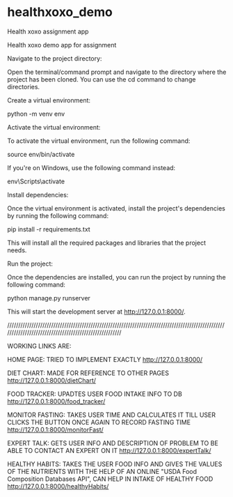 # healthxoxo_demo
Health xoxo assignment app

Health xoxo demo app for assignment

Navigate to the project directory:

Open the terminal/command prompt and navigate to the directory where the project has been cloned. You can use the cd command to change directories.

Create a virtual environment:

python -m venv env

Activate the virtual environment:

To activate the virtual environment, run the following command:

source env/bin/activate

If you're on Windows, use the following command instead:

env\Scripts\activate

Install dependencies:

Once the virtual environment is activated, install the project's dependencies by running the following command:

pip install -r requirements.txt

This will install all the required packages and libraries that the project needs.

Run the project:

Once the dependencies are installed, you can run the project by running the following command:

python manage.py runserver

This will start the development server at http://127.0.0.1:8000/.

///////////////////////////////////////////////////////////////////////////////////////////////////////////////////////////////////////////////////////

WORKING LINKS ARE:

HOME PAGE:
TRIED TO IMPLEMENT EXACTLY
http://127.0.0.1:8000/

DIET CHART:
MADE FOR REFERENCE TO OTHER PAGES
http://127.0.0.1:8000/dietChart/

FOOD TRACKER:
UPADTES USER FOOD INTAKE INFO TO DB
http://127.0.0.1:8000/food_tracker/

MONITOR FASTING:
TAKES USER TIME AND CALCULATES IT TILL USER CLICKS THE BUTTON ONCE AGAIN TO RECORD FASTING TIME
http://127.0.0.1:8000/monitorFast/

EXPERT TALK:
GETS USER INFO AND DESCRIPTION OF PROBLEM TO BE ABLE TO CONTACT AN EXPERT ON IT
http://127.0.0.1:8000/expertTalk/

HEALTHY HABITS:
TAKES THE USER FOOD INFO AND GIVES THE VALUES OF THE NUTRIENTS WITH THE HELP OF AN ONLINE "USDA Food Composition Databases API", CAN HELP IN INTAKE OF HEALTHY FOOD
http://127.0.0.1:8000/healthyHabits/
